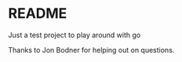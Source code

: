 # README

Just a test project to play around with go

Thanks to Jon Bodner for helping out on questions.
